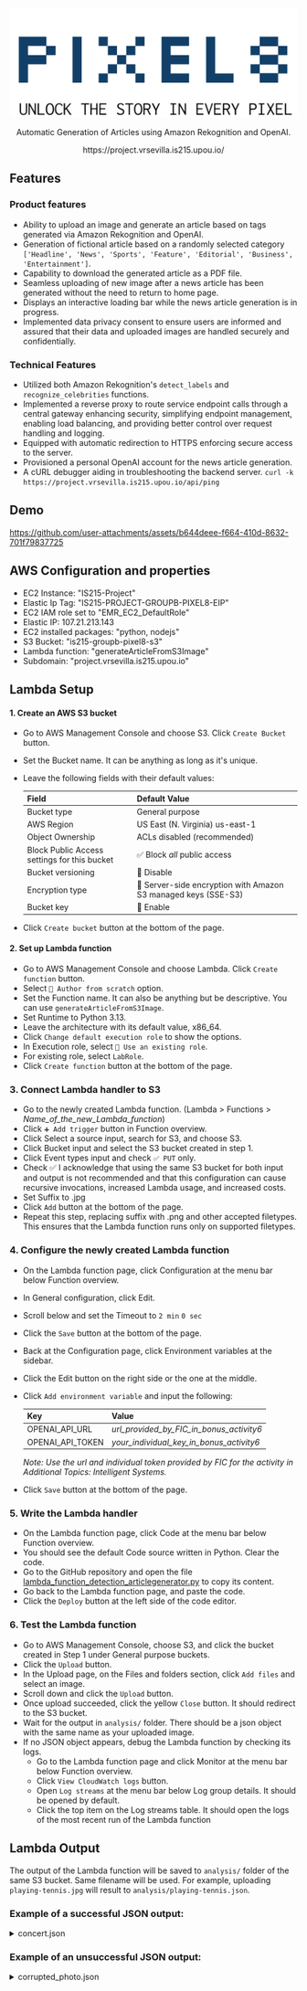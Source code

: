 ![Pixel8 by IS215 Group B](/public/images/logo.png)
<p align="center">Automatic Generation of Articles using Amazon Rekognition and OpenAI.</p>
<p align="center">https://project.vrsevilla.is215.upou.io/</p>


## Features
### Product features
- Ability to upload an image and generate an article based on tags generated via Amazon Rekognition and OpenAI.
- Generation of fictional article based on a randomly selected category `['Headline', 'News', 'Sports', 'Feature', 'Editorial', 'Business', 'Entertainment']`.
- Capability to download the generated article as a PDF file.
- Seamless uploading of new image after a news article has been generated without the need to return to home page.
- Displays an interactive loading bar while the news article generation is in progress.
- Implemented data privacy consent to ensure users are informed and assured that their data and uploaded images are handled securely and confidentially.

### Technical Features
- Utilized both Amazon Rekognition's `detect_labels` and `recognize_celebrities` functions.
- Implemented a reverse proxy to route service endpoint calls through a central gateway enhancing security, simplifying endpoint management, enabling load balancing, and providing better control over request handling and logging.
- Equipped with automatic redirection to HTTPS enforcing secure access to the server.
- Provisioned a personal OpenAI account for the news article generation.
- A cURL debugger aiding in troubleshooting the backend server. `curl -k https://project.vrsevilla.is215.upou.io/api/ping`


## Demo


https://github.com/user-attachments/assets/b644deee-f664-410d-8632-701f79837725




## AWS Configuration and properties
- EC2 Instance: "IS215-Project"
- Elastic Ip Tag: "IS215-PROJECT-GROUPB-PIXEL8-EIP"
- EC2 IAM role set to "EMR_EC2_DefaultRole"
- Elastic IP: 107.21.213.143
- EC2 installed packages: "python, nodejs"
- S3 Bucket: "is215-groupb-pixel8-s3"
- Lambda function: "generateArticleFromS3Image"
- Subdomain: "project.vrsevilla.is215.upou.io"


## Lambda Setup

#### 1. Create an AWS S3 bucket
  - Go to AWS Management Console and choose S3. Click `Create Bucket` button.
  - Set the Bucket name. It can be anything as long as it's unique.
  - Leave the following fields with their default values:

    |Field          |Default Value  |
    |---------------|---------------|
    | Bucket type | General purpose |
    | AWS Region | US East (N. Virginia) us-east-1 |
    | Object Ownership | ACLs disabled (recommended) |
    | Block Public Access settings for this bucket | ✅ Block _all_ public access |
    | Bucket versioning | 🔘 Disable |
    | Encryption type | 🔘 Server-side encryption with Amazon S3 managed keys (SSE-S3) |
    | Bucket key | 🔘 Enable |

  - Click `Create bucket` button at the bottom of the page.

#### 2. Set up Lambda function
  - Go to AWS Management Console and choose Lambda. Click `Create function` button.
  - Select `🔘 Author from scratch` option.
  - Set the Function name. It can also be anything but be descriptive. You can use `generateArticleFromS3Image`.
  - Set Runtime to Python 3.13.
  - Leave the architecture with its default value, x86_64.
  - Click `Change default execution role` to show the options.
  - In Execution role, select `🔘 Use an existing role`.
  - For existing role, select `LabRole`.
  - Click `Create function` button at the bottom of the page.

### 3. Connect Lambda handler to S3
  - Go to the newly created Lambda function. (Lambda > Functions > _Name_of_the_new_Lambda_function_)
  - Click `➕ Add trigger` button in Function overview.
  - Click Select a source input, search for S3, and choose S3.
  - Click Bucket input and select the S3 bucket created in step 1.
  - Click Event types input and check `✅ PUT` only.
  - Check ✅ I acknowledge that using the same S3 bucket for both input and output is not recommended and that this configuration can cause recursive invocations, increased Lambda usage, and increased costs.
  - Set Suffix to .jpg
  - Click `Add` button at the bottom of the page.
  - Repeat this step, replacing suffix with .png and other accepted filetypes. This ensures that the Lambda function runs only on supported filetypes.

### 4. Configure the newly created Lambda function
  - On the Lambda function page, click Configuration at the menu bar below Function overview.
  - In General configuration, click Edit.
  - Scroll below and set the Timeout to `2 min` `0 sec`
  - Click the `Save` button at the bottom of the page.
  - Back at the Configuration page, click Environment variables at the sidebar.
  - Click the Edit button on the right side or the one at the middle.
  - Click `Add environment variable` and input the following:
    
    |Key              | Value           |
    |-----------------|-----------------|
    |OPENAI_API_URL   | _url_provided_by_FIC_in_bonus_activity6_ |
    |OPENAI_API_TOKEN | _your_individual_key_in_bonus_activity6_ |

    _Note: Use the url and individual token provided by FIC for the activity in Additional Topics: Intelligent Systems._
    
  - Click `Save` button at the bottom of the page.

### 5. Write the Lambda handler
  - On the Lambda function page, click Code at the menu bar below Function overview.
  - You should see the default Code source written in Python. Clear the code.
  - Go to the GitHub repository and open the file [lambda_function_detection_articlegenerator.py](/lambda/lambda_function_detection_articlegenerator.py) to copy its content.
  - Go back to the Lambda function page, and paste the code.
  - Click the `Deploy` button at the left side of the code editor.

### 6. Test the Lambda function
  - Go to AWS Management Console, choose S3, and click the bucket created in Step 1 under General purpose buckets.
  - Click the `Upload` button.
  - In the Upload page, on the Files and folders section, click `Add files` and select an image.
  - Scroll down and click the `Upload` button.
  - Once upload succeeded, click the yellow `Close` button. It should redirect to the S3 bucket.
  - Wait for the output in `analysis/` folder. There should be a json object with the same name as your uploaded image.
  - If no JSON object appears, debug the Lambda function by checking its logs.
    - Go to the Lambda function page and click Monitor at the menu bar below Function overview.
    - Click `View CloudWatch logs` button.
    - Open `Log streams` at the menu bar below Log group details. It should be opened by default.
    - Click the top item on the Log streams table. It should open the logs of the most recent run of the Lambda function



## Lambda Output
The output of the Lambda function will be saved to `analysis/` folder of the same S3 bucket.
Same filename will be used. For example, uploading `playing-tennis.jpg` will result to `analysis/playing-tennis.json`.

### Example of a successful JSON output:
<details>
  <summary>concert.json</summary>

  ```
  {
    "image": "concert.jpg",
    "success": true,
    "article_title": "Musical Prodigy Sabrina Carpenter Channels Taylor Swift's Iconic Sound",
    "article_subtitle": "Rising star Sabrina Carpenter showcases her musical prowess with a guitar in hand, drawing comparisons to the legendary Taylor Swift.",
    "article_content": "In the bustling world of pop music, 23-year-old Sabrina Carpenter has emerged as a standout musician, captivating audiences with her dynamic performances and soulful voice. The multi-talented artist, often dubbed as the younger counterpart of Taylor Swift, exhibits a natural flair for the guitar, effortlessly strumming chords that echo the melodic charm reminiscent of Swift's early hits. As she navigates her way into adulthood, Carpenter's musical journey mirrors the evolution of her idol, with songs that blend catchy pop hooks with introspective lyrics that resonate with listeners of all ages.\nAmidst a sea of emerging talents, Sabrina Carpenter shines as a female force in the music industry, breaking barriers and defying expectations with each soul-stirring ballad she delivers. With her infectious stage presence and unwavering dedication to her craft, Carpenter proves that age is no hindrance when it comes to making a mark in the world of music. As she continues to enchant audiences with her heartfelt performances, the future looks exceptionally bright for this young powerhouse who embodies the essence of a true musician – fierce, authentic, and unapologetically herself, much like her musical inspiration, Taylor Swift.\n",
    "article_category": "Feature",
    "labels": [
      {
        "name": "Music",
        "confidence": 99.97051239013672
      },
      {
        "name": "Musical Instrument",
        "confidence": 99.97051239013672
      }
    ],
    "celebrities": [
      {
        "name": "Taylor Swift",
        "confidence": 99.3763656616211
      },
      {
        "name": "Sabrina Carpenter",
        "confidence": 99.0667495727539
      }
    ]
  }
  ```
</details>

### Example of an unsuccessful JSON output:
<details>
  <summary>corrupted_photo.json</summary>

  ```
  {
    "image": "corrupted_photo.jpg",
    "success": false,
    "error": "Failed to detect labels using Rekognition.",
    "detect_labels_exception": "An error occurred (InvalidImageFormatException) when calling the DetectLabels operation: Request has invalid image format",
    "detect_celebrities_exception": "An error occurred (InvalidImageFormatException) when calling the RecognizeCelebrities operation: Request has invalid image format"
  }
  ```
</details>

